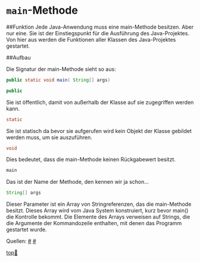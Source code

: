 # `main`-Methode

##Funktion
Jede Java-Anwendung muss eine main-Methode besitzen. Aber nur eine. Sie ist der Einstiegspunkt für die Ausführung des Java-Projektes.
Von hier aus werden die Funktionen aller Klassen des Java-Projektes gestartet.

##Aufbau

Die Signatur der main-Methode sieht so aus:

```java
public static void main( String[] args)
```

```java
public 
``` 
Sie ist öffentlich, damit von außerhalb der Klasse auf sie zugegriffen werden kann.

```java
static
```
Sie ist statisch da bevor sie aufgerufen wird kein Objekt der Klasse gebildet werden muss, um sie auszuführen.

```java
void
```
Dies bedeutet, dass die main-Methode keinen Rückgabewert besitzt.

```java 
main
```
Das ist der Name der Methode, den kennen wir ja schon...

```java
String[] args
```
Dieser Parameter ist ein Array von Stringreferenzen, das die main-Methode besitzt. Dieses Array wird vom Java System konstruiert, kurz bevor main() die Kontrolle bekommt. Die Elemente des Arrays verweisen auf Strings, die die Argumente der Kommandozeile enthalten, mit denen das Programm gestartet wurde. 



Quellen:
[#](https://javabeginners.de/Grundlagen/main.php)
[#](http://www.gailer-net.de/tutorials/java3/Notes/chap49B/ch49B_9.html)


<!-- Dieser Link sollte am Ende der Datei stehen! -->
<a class="top-link" href="#" title="Zum Anfang scrollen!">top:balloon:</a>
